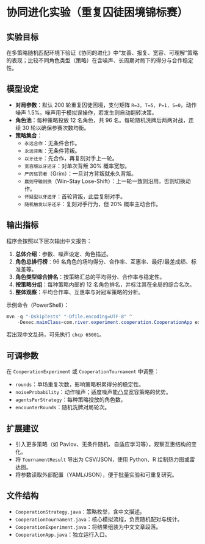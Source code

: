 # 协同进化实验（重复囚徒困境锦标赛）

## 实验目标

在多策略随机匹配环境下验证《协同的进化》中“友善、报复、宽容、可理解”策略的表现；比较不同角色类型（策略）在含噪声、长周期对局下的得分与合作稳定性。

## 模型设定

- **对局参数**：默认 200 轮重复囚徒困境，支付矩阵 `R=3, T=5, P=1, S=0`，动作噪声 1.5%。噪声用于模拟误操作，若发生则自动翻转决策。
- **角色池**：每种策略投放 12 名角色，共 96 名。每轮随机洗牌后两两对战，连续 30 轮以确保参赛次数均衡。
- **策略集合**：
  - `永远合作`：无条件合作。
  - `永远背叛`：无条件背叛。
  - `以牙还牙`：先合作，再复刻对手上一轮。
  - `宽容版以牙还牙`：对单次背叛 30% 概率宽恕。
  - `严厉惩罚者`（Grim）：一旦对方背叛就永久背叛。
  - `赢则守输则换`（Win-Stay Lose-Shift）：上一轮一致则沿用，否则切换动作。
  - `怀疑型以牙还牙`：首轮背叛，此后复制对手。
  - `随机触发以牙还牙`：复刻对手行为，但 20% 概率主动合作。

## 输出指标

程序会按照以下层次输出中文报告：

1. **总体介绍**：参数、噪声设定、角色描述。
2. **角色总排行榜**：96 名角色的场均得分、合作率、互惠率、最好/最差成绩、标准差等。
3. **角色类型综合排名**：按策略汇总的平均得分、合作率与稳定性。
4. **按策略分组**：每种策略内部的 12 名角色排名，并标注其在全局的综合名次。
5. **整体观察**：平均合作率、互惠率与对冠军策略的分析。

示例命令（PowerShell）：

```powershell
mvn -q "-DskipTests" "-Dfile.encoding=UTF-8" ^
    -Dexec.mainClass=com.river.experiment.cooperation.CooperationApp exec:java
```

若出现中文乱码，可先执行 `chcp 65001`。

## 可调参数

在 `CooperationExperiment` 或 `CooperationTournament` 中调整：

- `rounds`：单场重复次数，影响策略积累得分的稳定性。
- `noiseProbability`：动作噪声；适度噪声能凸显宽容策略的优势。
- `agentsPerStrategy`：每种策略投放的角色数。
- `encounterRounds`：随机洗牌对局轮次。

## 扩展建议

- 引入更多策略（如 Pavlov、无条件随机、自适应学习等），观察互惠结构的变化。
- 将 `TournamentResult` 导出为 CSV/JSON，使用 Python、R 绘制热力图或雷达图。
- 将参数读取外部配置（YAML/JSON），便于批量实验和可重复研究。

## 文件结构

- `CooperationStrategy.java`：策略枚举，含中文描述。
- `CooperationTournament.java`：核心模拟流程，负责随机配对与统计。
- `CooperationExperiment.java`：将结果组装为中文文章段落。
- `CooperationApp.java`：独立运行入口。
